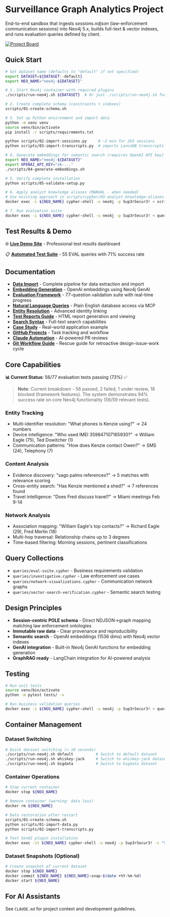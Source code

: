 # Surveillance Graph Analytics Project

End-to-end sandbox that ingests *sessions.ndjson* (law-enforcement communication sessions) into Neo4j 5.x, builds full-text & vector indexes, and runs evaluation queries defined by client.

[![Project Board](https://img.shields.io/badge/Project%20Board-Kanban-blue)](https://github.com/users/dzivkovi/projects/1)

## Quick Start

```bash
# Set dataset name (defaults to "default" if not specified)
export DATASET=${DATASET:-default}
export NEO_NAME="neo4j-${DATASET}"

# 1. Start Neo4j container with required plugins
./scripts/run-neo4j.sh ${DATASET}  # Or just ./scripts/run-neo4j.sh for default

# 2. Create complete schema (constraints + indexes)
scripts/01-create-schema.sh

# 3. Set up Python environment and import data
python -m venv venv
source venv/bin/activate
pip install -r scripts/requirements.txt

python scripts/02-import-sessions.py     # ~2 min for 265 sessions
python scripts/03-import-transcripts.py  # imports LanceDB transcripts

# 4. Generate embeddings for semantic search (requires OpenAI API key)
export NEO_NAME="neo4j-${DATASET}"
export OPENAI_API_KEY="sk-..."
./scripts/04-generate-embeddings.sh

# 5. Verify complete installation
python scripts/05-validate-setup.py

# 6. Apply analyst knowledge aliases (MANUAL - when needed)
# Use existing approach in scripts/cypher/03-analyst-knowledge-aliases.cypher
docker exec -i ${NEO_NAME} cypher-shell -u neo4j -p Sup3rSecur3! < scripts/cypher/03-analyst-knowledge-aliases.cypher

# 7. Run evaluation suite
docker exec -i ${NEO_NAME} cypher-shell -u neo4j -p Sup3rSecur3! < queries/eval-suite.cypher
```

## Test Results & Demo

🌐 **[Live Demo Site](https://dzivkovi.github.io/neo4j-for-surveillance-poc-3/)** - Professional test results dashboard

📋 **[Automated Test Suite](tests/README.md)** - 55 EVAL queries with 71% success rate

## Documentation

- **[Data Import](docs/import.md)** - Complete pipeline for data extraction and import
- **[Embedding Generation](docs/embedding-generation-guide.md)** - OpenAI embeddings using Neo4j GenAI
- **[Evaluation Framework](evals/README.md)** - 77-question validation suite with real-time progress
- **[Natural Language Queries](docs/mcp.md)** - Plain English database access via MCP
- **[Entity Resolution](docs/entity-resolution.md)** - Advanced identity linking
- **[Test Reports Guide](docs/pytest-reports-guide.md)** - HTML report generation and viewing
- **[Search Syntax](docs/lucene.md)** - Full-text search capabilities
- **[Case Study](docs/case-study.md)** - Real-world application example
- **[GitHub Projects](docs/kanban.md)** - Task tracking and workflow
- **[Claude Automation](docs/claude-automation.md)** - AI-powered PR reviews
- **[Git Workflow Guide](docs/git-workflow-rescue.md)** - Rescue guide for retroactive design-issue-work cycle

## Core Capabilities

**📊 Current Status**: 56/77 evaluation tests passing (73%) ✅

> **Note**: Current breakdown - 56 passed, 2 failed, 1 under review, 18 blocked (framework features). The system demonstrates 94% success rate on core Neo4j functionality (56/59 relevant tests).

### Entity Tracking
- Multi-identifier resolution: "What phones is Kenzie using?" → 24 numbers
- Device intelligence: "Who used IMEI 359847107165930?" → William Eagle (75), Ted Dowitcher (1)
- Communication patterns: "How does Kenzie contact Owen?" → SMS (24), Telephony (7)

### Content Analysis
- Evidence discovery: "sago palms references?" → 5 matches with relevance scoring
- Cross-entity search: "Has Kenzie mentioned a shed?" → 7 references found
- Travel intelligence: "Does Fred discuss travel?" → Miami meetings Feb 9-14

### Network Analysis
- Association mapping: "William Eagle's top contacts?" → Richard Eagle (29), Fred Merlin (18)
- Multi-hop traversal: Relationship chains up to 3 degrees
- Time-based filtering: Morning sessions, pertinent classifications

## Query Collections

- `queries/eval-suite.cypher` - Business requirements validation
- `queries/investigative.cypher` - Law enforcement use cases  
- `queries/network-visualizations.cypher` - Communication network graphs
- `queries/vector-search-verification.cypher` - Semantic search testing

## Design Principles

- **Session-centric POLE schema** - Direct NDJSON→graph mapping matching law enforcement ontologies
- **Immutable raw data** - Clear provenance and reproducibility
- **Semantic search** - OpenAI embeddings (1536 dims) with Neo4j vector indexes
- **GenAI integration** - Built-in Neo4j GenAI functions for embedding generation
- **GraphRAG ready** - LangChain integration for AI-powered analysis

## Testing

```bash
# Run unit tests
source venv/bin/activate
python -m pytest tests/ -v

# Run business validation queries  
docker exec -i ${NEO_NAME} cypher-shell -u neo4j -p Sup3rSecur3! < queries/eval-suite.cypher
```

## Container Management

### Dataset Switching
```bash
# Quick dataset switching (< 10 seconds)
./scripts/run-neo4j.sh default          # Switch to default dataset
./scripts/run-neo4j.sh whiskey-jack     # Switch to whiskey-jack dataset
./scripts/run-neo4j.sh bigdata          # Switch to bigdata dataset
```

### Container Operations
```bash
# Stop current container
docker stop ${NEO_NAME}

# Remove container (warning: data loss)
docker rm ${NEO_NAME}

# Data restoration after restart
scripts/01-create-schema.sh
python scripts/01-import-data.py
python scripts/02-import-transcripts.py

# Test GenAI plugin installation
docker exec -it ${NEO_NAME} cypher-shell -u neo4j -p Sup3rSecur3! -c "SHOW FUNCTIONS YIELD name WHERE name CONTAINS 'genai' RETURN name"
```

### Dataset Snapshots (Optional)
```bash
# Create snapshot of current dataset
docker stop ${NEO_NAME}
docker commit ${NEO_NAME} ${NEO_NAME}:snap-$(date +%Y-%m-%d)
docker start ${NEO_NAME}
```

## For AI Assistants

See `CLAUDE.md` for project context and development guidelines.